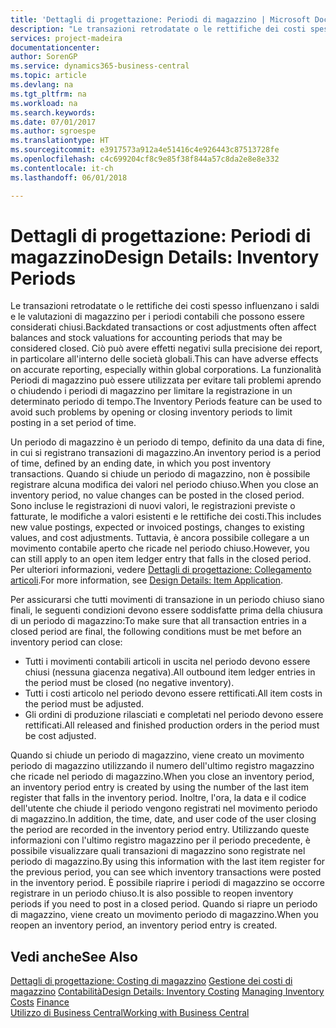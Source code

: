 ```yaml
---
title: 'Dettagli di progettazione: Periodi di magazzino | Microsoft Docs'
description: "Le transazioni retrodatate o le rettifiche dei costi spesso influenzano i saldi e le valutazioni di magazzino per i periodi contabili che possono essere considerati chiusi. Ciò può avere effetti negativi sulla precisione dei report, in particolare all'interno delle società globali. La funzionalità Periodi di magazzino può essere utilizzata per evitare tali problemi aprendo o chiudendo i periodi di magazzino per limitare la registrazione in un determinato periodo di tempo."
services: project-madeira
documentationcenter: 
author: SorenGP
ms.service: dynamics365-business-central
ms.topic: article
ms.devlang: na
ms.tgt_pltfrm: na
ms.workload: na
ms.search.keywords: 
ms.date: 07/01/2017
ms.author: sgroespe
ms.translationtype: HT
ms.sourcegitcommit: e3917573a912a4e51416c4e926443c87513728fe
ms.openlocfilehash: c4c699204cf8c9e85f38f844a57c8da2e8e8e332
ms.contentlocale: it-ch
ms.lasthandoff: 06/01/2018

---
```

# <a name="design-details-inventory-periods"></a><span data-ttu-id="8f20e-105">Dettagli di progettazione: Periodi di magazzino</span><span class="sxs-lookup"><span data-stu-id="8f20e-105">Design Details: Inventory Periods</span></span>
<span data-ttu-id="8f20e-106">Le transazioni retrodatate o le rettifiche dei costi spesso influenzano i saldi e le valutazioni di magazzino per i periodi contabili che possono essere considerati chiusi.</span><span class="sxs-lookup"><span data-stu-id="8f20e-106">Backdated transactions or cost adjustments often affect balances and stock valuations for accounting periods that may be considered closed.</span></span> <span data-ttu-id="8f20e-107">Ciò può avere effetti negativi sulla precisione dei report, in particolare all'interno delle società globali.</span><span class="sxs-lookup"><span data-stu-id="8f20e-107">This can have adverse effects on accurate reporting, especially within global corporations.</span></span> <span data-ttu-id="8f20e-108">La funzionalità Periodi di magazzino può essere utilizzata per evitare tali problemi aprendo o chiudendo i periodi di magazzino per limitare la registrazione in un determinato periodo di tempo.</span><span class="sxs-lookup"><span data-stu-id="8f20e-108">The Inventory Periods feature can be used to avoid such problems by opening or closing inventory periods to limit posting in a set period of time.</span></span>  

 <span data-ttu-id="8f20e-109">Un periodo di magazzino è un periodo di tempo, definito da una data di fine, in cui si registrano transazioni di magazzino.</span><span class="sxs-lookup"><span data-stu-id="8f20e-109">An inventory period is a period of time, defined by an ending date, in which you post inventory transactions.</span></span> <span data-ttu-id="8f20e-110">Quando si chiude un periodo di magazzino, non è possibile registrare alcuna modifica dei valori nel periodo chiuso.</span><span class="sxs-lookup"><span data-stu-id="8f20e-110">When you close an inventory period, no value changes can be posted in the closed period.</span></span> <span data-ttu-id="8f20e-111">Sono incluse le registrazioni di nuovi valori, le registrazioni previste o fatturate, le modifiche a valori esistenti e le rettifiche dei costi.</span><span class="sxs-lookup"><span data-stu-id="8f20e-111">This includes new value postings, expected or invoiced postings, changes to existing values, and cost adjustments.</span></span> <span data-ttu-id="8f20e-112">Tuttavia, è ancora possibile collegare a un movimento contabile aperto che ricade nel periodo chiuso.</span><span class="sxs-lookup"><span data-stu-id="8f20e-112">However, you can still apply to an open item ledger entry that falls in the closed period.</span></span> <span data-ttu-id="8f20e-113">Per ulteriori informazioni, vedere [Dettagli di progettazione: Collegamento articoli](design-details-item-application.md).</span><span class="sxs-lookup"><span data-stu-id="8f20e-113">For more information, see [Design Details: Item Application](design-details-item-application.md).</span></span>  

 <span data-ttu-id="8f20e-114">Per assicurarsi che tutti movimenti di transazione in un periodo chiuso siano finali, le seguenti condizioni devono essere soddisfatte prima della chiusura di un periodo di magazzino:</span><span class="sxs-lookup"><span data-stu-id="8f20e-114">To make sure that all transaction entries in a closed period are final, the following conditions must be met before an inventory period can close:</span></span>  

-   <span data-ttu-id="8f20e-115">Tutti i movimenti contabili articoli in uscita nel periodo devono essere chiusi (nessuna giacenza negativa).</span><span class="sxs-lookup"><span data-stu-id="8f20e-115">All outbound item ledger entries in the period must be closed (no negative inventory).</span></span>  
-   <span data-ttu-id="8f20e-116">Tutti i costi articolo nel periodo devono essere rettificati.</span><span class="sxs-lookup"><span data-stu-id="8f20e-116">All item costs in the period must be adjusted.</span></span>  
-   <span data-ttu-id="8f20e-117">Gli ordini di produzione rilasciati e completati nel periodo devono essere rettificati.</span><span class="sxs-lookup"><span data-stu-id="8f20e-117">All released and finished production orders in the period must be cost adjusted.</span></span>  

 <span data-ttu-id="8f20e-118">Quando si chiude un periodo di magazzino, viene creato un movimento periodo di magazzino utilizzando il numero dell'ultimo registro magazzino che ricade nel periodo di magazzino.</span><span class="sxs-lookup"><span data-stu-id="8f20e-118">When you close an inventory period, an inventory period entry is created by using the number of the last item register that falls in the inventory period.</span></span> <span data-ttu-id="8f20e-119">Inoltre, l'ora, la data e il codice dell'utente che chiude il periodo vengono registrati nel movimento periodo di magazzino.</span><span class="sxs-lookup"><span data-stu-id="8f20e-119">In addition, the time, date, and user code of the user closing the period are recorded in the inventory period entry.</span></span> <span data-ttu-id="8f20e-120">Utilizzando queste informazioni con l'ultimo registro magazzino per il periodo precedente, è possibile visualizzare quali transazioni di magazzino sono registrate nel periodo di magazzino.</span><span class="sxs-lookup"><span data-stu-id="8f20e-120">By using this information with the last item register for the previous period, you can see which inventory transactions were posted in the inventory period.</span></span> <span data-ttu-id="8f20e-121">È possibile riaprire i periodi di magazzino se occorre registrare in un periodo chiuso.</span><span class="sxs-lookup"><span data-stu-id="8f20e-121">It is also possible to reopen inventory periods if you need to post in a closed period.</span></span> <span data-ttu-id="8f20e-122">Quando si riapre un periodo di magazzino, viene creato un movimento periodo di magazzino.</span><span class="sxs-lookup"><span data-stu-id="8f20e-122">When you reopen an inventory period, an inventory period entry is created.</span></span>  

## <a name="see-also"></a><span data-ttu-id="8f20e-123">Vedi anche</span><span class="sxs-lookup"><span data-stu-id="8f20e-123">See Also</span></span>  
 <span data-ttu-id="8f20e-124">[Dettagli di progettazione: Costing di magazzino](design-details-inventory-costing.md) [Gestione dei costi di magazzino](finance-manage-inventory-costs.md) [Contabilità](finance.md)</span><span class="sxs-lookup"><span data-stu-id="8f20e-124">[Design Details: Inventory Costing](design-details-inventory-costing.md) [Managing Inventory Costs](finance-manage-inventory-costs.md) [Finance](finance.md)</span></span>  
 [<span data-ttu-id="8f20e-125">Utilizzo di Business Central</span><span class="sxs-lookup"><span data-stu-id="8f20e-125">Working with Business Central</span></span>](ui-work-product.md)

